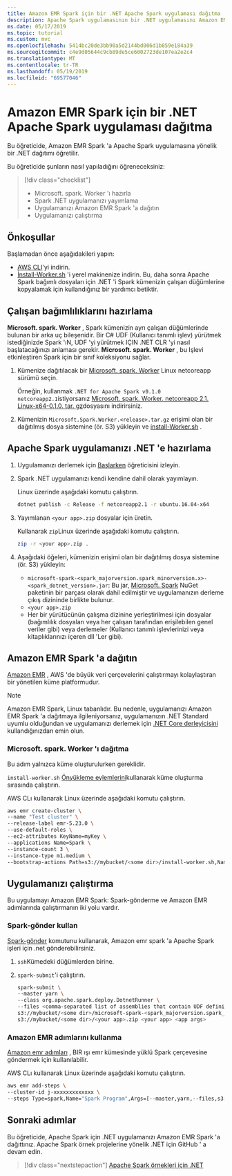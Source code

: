 ```yaml
---
title: Amazon EMR Spark için bir .NET Apache Spark uygulaması dağıtma
description: Apache Spark uygulamasının bir .NET uygulamasını Amazon EMR Spark 'a dağıtmayı öğrenin.
ms.date: 05/17/2019
ms.topic: tutorial
ms.custom: mvc
ms.openlocfilehash: 5414bc20de3bb90a5d2144bd006d1b859e184a39
ms.sourcegitcommit: c4e9d05644c9cb89de5ce6002723de107ea2e2c4
ms.translationtype: MT
ms.contentlocale: tr-TR
ms.lasthandoff: 05/19/2019
ms.locfileid: "69577046"
---
```

# <a name="deploy-a-net-for-apache-spark-application-to-amazon-emr-spark"></a>Amazon EMR Spark için bir .NET Apache Spark uygulaması dağıtma

Bu öğreticide, Amazon EMR Spark 'a Apache Spark uygulamasına yönelik bir .NET dağıtımı öğretilir.

Bu öğreticide şunların nasıl yapıladığını öğreneceksiniz:

> [!div class="checklist"]
> * Microsoft. spark. Worker 'ı hazırla
> * Spark .NET uygulamanızı yayımlama
> * Uygulamanızı Amazon EMR Spark 'a dağıtın
> * Uygulamanızı çalıştırma

## <a name="prerequisites"></a>Önkoşullar

Başlamadan önce aşağıdakileri yapın:

* [AWS CLI](https://aws.amazon.com/cli/)'yi indirin.
* [İnstall-Worker.sh](https://github.com/dotnet/spark/blob/master/deployment/install-worker.sh) 'i yerel makinenize indirin. Bu, daha sonra Apache Spark bağımlı dosyaları için .NET 'i Spark kümenizin çalışan düğümlerine kopyalamak için kullandığınız bir yardımcı betiktir.

## <a name="prepare-worker-dependencies"></a>Çalışan bağımlılıklarını hazırlama

**Microsoft. spark. Worker** , Spark kümenizin ayrı çalışan düğümlerinde bulunan bir arka uç bileşenidir. Bir C# UDF (Kullanıcı tanımlı işlev) yürütmek istediğinizde Spark 'ıN, UDF 'yi yürütmek IÇIN .NET CLR 'yi nasıl başlatacağınızı anlaması gerekir. **Microsoft. spark. Worker** , bu Işlevi etkinleştiren Spark için bir sınıf koleksiyonu sağlar.

1. Kümenize dağıtılacak bir [Microsoft. spark. Worker](https://github.com/dotnet/spark/releases) Linux netcoreapp sürümü seçin.

   Örneğin, kullanmak `.NET for Apache Spark v0.1.0` `netcoreapp2.1`istiyorsanız [Microsoft. spark. Worker. netcoreapp 2.1. Linux-x64-0.1.0. tar. gz](https://github.com/dotnet/spark/releases/download/v0.1.0/Microsoft.Spark.Worker.netcoreapp2.1.linux-x64-0.1.0.tar.gz)dosyasını indirirsiniz.

2. Kümenizin `Microsoft.Spark.Worker.<release>.tar.gz` erişimi olan bir dağıtılmış dosya sistemine (ör. S3) yükleyin ve [install-Worker.sh](https://github.com/dotnet/spark/blob/master/deployment/install-worker.sh) .

## <a name="prepare-your-net-for-apache-spark-app"></a>Apache Spark uygulamanızı .NET 'e hazırlama

1. Uygulamanızı derlemek için [Başlarken](get-started.md) öğreticisini izleyin.

2. Spark .NET uygulamanızı kendi kendine dahil olarak yayımlayın.

   Linux üzerinde aşağıdaki komutu çalıştırın.

   ```bash
   dotnet publish -c Release -f netcoreapp2.1 -r ubuntu.16.04-x64
   ```

3. Yayımlanan `<your app>.zip` dosyalar için üretin.

   Kullanarak `zip`Linux üzerinde aşağıdaki komutu çalıştırın.

   ```bash
   zip -r <your app>.zip .
   ```

4. Aşağıdaki öğeleri, kümenizin erişimi olan bir dağıtılmış dosya sistemine (ör. S3) yükleyin:

   * `microsoft-spark-<spark_majorversion.spark_minorversion.x>-<spark_dotnet_version>.jar`: Bu jar, [Microsoft. Spark](https://www.nuget.org/packages/Microsoft.Spark/) NuGet paketinin bir parçası olarak dahil edilmiştir ve uygulamanızın derleme çıkış dizininde birlikte bulunur.
   * `<your app>.zip`
   * Her bir yürütücünün çalışma dizinine yerleştirilmesi için dosyalar (bağımlılık dosyaları veya her çalışan tarafından erişilebilen genel veriler gibi) veya derlemeler (Kullanıcı tanımlı işlevlerinizi veya kitaplıklarınızı içeren dll 'Ler gibi).

## <a name="deploy-to-amazon-emr-spark"></a>Amazon EMR Spark 'a dağıtın

[Amazon EMR](https://docs.aws.amazon.com/emr/latest/ManagementGuide/emr-what-is-emr.html) , AWS 'de büyük veri çerçevelerini çalıştırmayı kolaylaştıran bir yönetilen küme platformudur.

> [!NOTE] 
> Amazon EMR Spark, Linux tabanlıdır. Bu nedenle, uygulamanızı Amazon EMR Spark 'a dağıtmaya ilgileniyorsanız, uygulamanızın .NET Standard uyumlu olduğundan ve uygulamanızı derlemek için [.NET Core derleyicisini](https://dotnet.microsoft.com/download) kullandığınızdan emin olun.

### <a name="deploy-microsoftsparkworker"></a>Microsoft. spark. Worker 'ı dağıtma

Bu adım yalnızca küme oluşturulurken gereklidir.

`install-worker.sh` [Önyükleme eylemlerini](https://docs.aws.amazon.com/emr/latest/ManagementGuide/emr-plan-bootstrap.html)kullanarak küme oluşturma sırasında çalıştırın.

AWS CLı kullanarak Linux üzerinde aşağıdaki komutu çalıştırın.

```bash
aws emr create-cluster \
--name "Test cluster" \
--release-label emr-5.23.0 \
--use-default-roles \
--ec2-attributes KeyName=myKey \
--applications Name=Spark \
--instance-count 3 \
--instance-type m1.medium \
--bootstrap-actions Path=s3://mybucket/<some dir>/install-worker.sh,Name="Install Microsoft.Spark.Worker",Args=["aws","s3://mybucket/<some dir>/Microsoft.Spark.Worker.<release>.tar.gz","/usr/local/bin"]
```

## <a name="run-your-app"></a>Uygulamanızı çalıştırma

Bu uygulamayı Amazon EMR Spark: Spark-gönderme ve Amazon EMR adımlarında çalıştırmanın iki yolu vardır.

### <a name="use-spark-submit"></a>Spark-gönder kullan

[Spark-gönder](https://spark.apache.org/docs/latest/submitting-applications.html) komutunu kullanarak, Amazon emr spark 'a Apache Spark işleri için .net gönderebilirsiniz.

1. `ssh`Kümedeki düğümlerden birine.

2. `spark-submit`'i çalıştırın.

   ```bash
   spark-submit \
   --master yarn \
   --class org.apache.spark.deploy.DotnetRunner \
   --files <comma-separated list of assemblies that contain UDF definitions, if any> \
   s3://mybucket/<some dir>/microsoft-spark-<spark_majorversion.spark_minorversion.x>-<spark_dotnet_version>.jar \
   s3://mybucket/<some dir>/<your app>.zip <your app> <app args>
   ```

### <a name="use-amazon-emr-steps"></a>Amazon EMR adımlarını kullanma

[Amazon emr adımları](https://docs.aws.amazon.com/emr/latest/ReleaseGuide/emr-spark-submit-step.html) , BIR ışı emr kümesinde yüklü Spark çerçevesine göndermek için kullanılabilir.

AWS CLı kullanarak Linux üzerinde aşağıdaki komutu çalıştırın.

```bash
aws emr add-steps \
--cluster-id j-xxxxxxxxxxxxx \
--steps Type=spark,Name="Spark Program",Args=[--master,yarn,--files,s3://mybucket/<some dir>/<udf assembly>,--class,org.apache.spark.deploy.DotnetRunner,s3://mybucket/<some dir>/microsoft-spark-<spark_majorversion.spark_minorversion.x>-<spark_dotnet_version>.jar,s3://mybucket/<some dir>/<your app>.zip,<your app>,<app arg 1>,<app arg 2>,...,<app arg n>],ActionOnFailure=CONTINUE
```

## <a name="next-steps"></a>Sonraki adımlar

Bu öğreticide, Apache Spark için .NET uygulamanızı Amazon EMR Spark 'a dağıttınız. Apache Spark örnek projelerine yönelik .NET için GitHub ' a devam edin.

> [!div class="nextstepaction"]
> [Apache Spark örnekleri için .NET](https://github.com/dotnet/spark/tree/master/examples)
